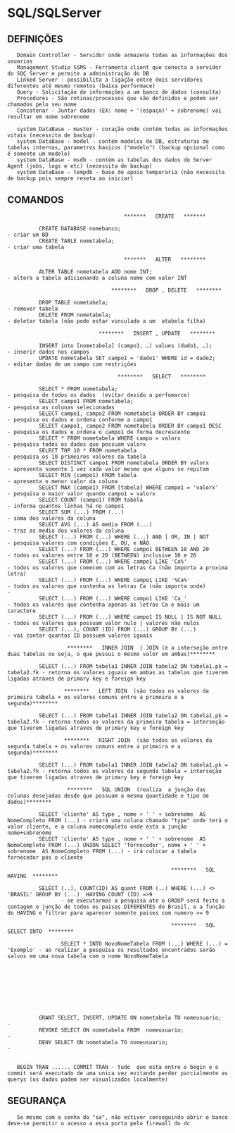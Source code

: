 <h1>SQL/SQLServer</h1>

<h2>DEFINIÇÕES</h2>

       Domain Controller - Servidor onde armazena todas as informações dos usuarios 
       Management Studio SSMS - Ferramenta client que conecta o servidor do SQÇ Server e permite a administração do DB
       Linked Server - possibilita a ligação entre dois servidores diferentes até mesmo remotos (baixa performace)
       Query - Solicitação de informações a um banco de dados (consulta)
       Procedures - São rotinas/processos que são definidos e podem ser chamados pelo seu nome
       Concatenar - Juntar dados (EX: nome + '(espaço)' + sobrenome) vai resultar em nome sobrenome

       system DataBase - master - coração onde contém todas as informações vitais (necessita de backup)
       system DataBase - model - contém modelos de DB, estruturas de tabelas internas, parametros basicos ("modelo") (backup opcional como é somente um modelo)
       system DataBase - msdb - contém as tabelas dos dados do Server Agent (jobs, logs e etc) (necessita de backup)
       system DataBase - tempdb - base de apoio temporaria (não necessita de backup pois sempre reseta ao iniciar) 
       
<h2>COMANDOS</h2>

                                         *******   CREATE   *******
                                   
              CREATE DATABASE nomebanco;                                  - criar um BD
              CREATE TABLE nometabela;                                    - criar uma tabela

                                         *******   ALTER   ********  
                                   
              ALTER TABLE nometabela ADD nome INT;                        - altera a tabela adicionando a coluna nome com valor INT

                                     ********   DROP , DELETE   ********
                            
              DROP TABLE nometabela;                                      - remover tabela
              DELETE FROM nometabela;                                     - deletar tabela (não pode estar vinculada a um  atabela filha)

                                 ********   INSERT , UPDATE   ********   
                            
              INSERT into [nometabela] (campo1, …) values (dado1, …);     - inserir dados nos campos             
              UPDATE nometabela SET campo1 = 'dado1' WHERE id = dado2;    - editar dados de um campo com restrições            

                                       ********   SELECT   ********
                                   
              SELECT * FROM nometabela;                                   - pesquisa de todos os dados  (evitar devido a perfomarce)
              SELECT campo1 FROM nometabela;                              - pesquisa as colunas selecionadas  
              SELECT campo1, campo2 FROM nometabela ORDER BY campo1       - pesquisa os dados e ordena conforme a campo1
              SELECT campo1, campo2 FROM nometabela ORDER BY campo1 DESC  - pesquisa os dados e ordena o campo1 de forma decrescente
              SELECT * FROM nometabela WHERE campo = valorx               - pesquisa todos os dados que possuam valorx
              SELECT TOP 10 * FROM nometabela                             - pesquisa os 10 primeiros valores da tabela
              SELECT DISTINCT campo1 FROM nometabela ORDER BY valorx      - apresenta somente 1 vez cada valor mesmo que alguns se repitam
              SELECT MIN (campo1) FROM tabela                             - apresenta o menor valor da coluna 
              SELECT MAX (campo1) FROM [tabela] WHERE campo1 = 'valorx'   - pesquisa o maior valor quando campo1 = valorx
              SELECT COUNT (campo1) FROM tabela                           - informa quantos linhas há no campo1
              SELECT SUM (...) FROM (...)                                 - soma dos valores da coluna
              SELECT AVG (...) AS media FROM (...)                        - traz as media dos valores da coluna 
              SELECT (...) FROM (...) WHERE (...) AND | OR, IN | NOT      - pesquisa valores com condições E, OU, e NÃO 
              SELECT (...) FROM (...) WHERE campo1 BETWEEN 10 AND 20      - todos os valores entre 10 e 20 (BETWEEN) inclusive 10 e 20
              SELECT (...) FROM (...) WHERE campo1 LIKE 'Ca%'             - todos os valores que comecem com as letras Ca (não importa a proxima letra) 
              SELECT (...) FROM (...) WHERE campo1 LIKE '%Ca%'            - todos os valores que contenha as letras Ca (não importa onde)                        - 
              SELECT (...) FROM (...) WHERE campo1 LIKE 'Ca_'             - todos os valores que contenha apenas as letras Ca e mais um caractere 
              SELECT (...) FROM (...) WHERE campo1 IS NULL | IS NOT NULL  - todos os valores que possuam valor nulo | valores não nulos 
              SELECT (...), COUNT (ID) FROM (...) GROUP BY (...)          - vai contar quantos ID possuem valores iguais 

                       ********   INNER JOIN  | JOIN (é a interseção entre duas tabelas ou seja, o que possui o mesmo valor em ambas)********
                       
              SELECT (...) FROM tabela1 INNER JOIN tabela2 ON tabela1.pk = tabela2.fk - retorna os valores iguais em ambas as tabelas que tiverem ligadas atraves de primary key e foreign key 

                      ********   LEFT JOIN  (são todos os valores da primeira tabela + os valores comuns entre a primeira e a segunda)********

              SELECT (...) FROM tabela1 INNER JOIN tabela2 ON tabela1.pk = tabela2.fk - retorna todos os valores da primeira tabela = interseção que tiverem ligadas atraves de primary key e foreign key
                     
                      ********   RIGHT JOIN  (são todos os valores da segunda tabela + os valores comuns entre a primeira e a segunda)********

              SELECT (...) FROM tabela1 INNER JOIN tabela2 ON tabela1.pk = tabela2.fk - retorna todos os valores da segunda tabela = interseção que tiverem ligadas atraves de primary key e foreign key

                       ********   SQL UNION  (realiza  a junção das colunas desejadas desde que possuam a mesma quantidade e tipo de dados)********

              SELECT 'cliente' AS type , nome + ' ' + sobrenome  AS NomeCompleto FROM (...) - criará uma coluna chamado "type" onde terá o valor cliente, e a coluna nomecompleto onde esta a junção nome+sobrenome
              SELECT 'cliente' AS type , nome + ' ' + sobrenome  AS NomeCompleto FROM (...) UNION SELECT 'fornecedor', nome + ' ' + sobrenome  AS NomeCompleto FROM (...) - irá colocar a tabela fornecedor pós o cliente

                                                        ********   SQL HAVING  ********

              SELECT (..), COUNT(ID) AS quant FROM (..) WHERE (...) <> 'BRASIL' GROUP BY (...)  HAVING COUNT (ID) =>9 
                     - se executarmos a pesquisa ate o GROUP será feito a contagem e junção de todos os paises DIFERENTES de Brasil, e a função do HAVING e filtrar para aparecer somente paises com numero >= 9  

                                                        ********   SQL SELECT INTO  ********

                     SELECT * INTO NovoNomeTabela FROM (...) WHERE (...) = 'Exemplo' - ao realizar a pesquisa os resultados encontrados serão salvos em uma nova tabela com o nome NovoNomeTabela
                     
             
              
              
              
              
              
              
              
              GRANT SELECT, INSERT, UPDATE ON nometabela TO nomeusuario;      -
              REVOKE SELECT ON nometabela FROM  nomeusuario;                  -
              DENY SELECT ON nometabela TO nomeusuario;                       -


       BEGIN TRAN ...... COMMIT TRAN - tudo  que esta entre o begin e o commit será executado de uma unica vez evitando perder parcialmente as querys (os dados podem ser visualizados localmente)

<H2>SEGURANÇA</h2>

       Se mesmo com a senha do "sa", não estiver conseguindo abrir o banco deve-se permitir o acesso a essa porta pelo firewall do dc
